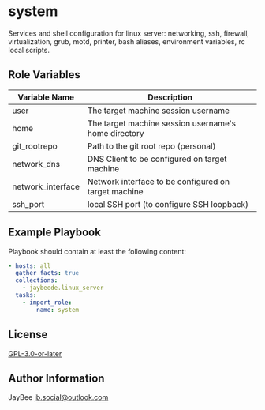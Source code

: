 system
=========

Services and shell configuration for linux server: networking, ssh, firewall, virtualization, grub, motd, printer, bash aliases, environment variables, rc local scripts.

Role Variables
--------------

Variable Name | Description
------------- | -----------
user | The target machine session username
home | The target machine session username's home directory
git_rootrepo | Path to the git root repo (personal)
network_dns | DNS Client to be configured on target machine
network_interface | Network interface to be configured on target machine
ssh_port | local SSH port (to configure SSH loopback)

Example Playbook
----------------

Playbook should contain at least the following content:

```yaml
- hosts: all
  gather_facts: true
  collections:
    - jaybeede.linux_server
  tasks:
    - import_role:
        name: system
```

License
-------

[GPL-3.0-or-later](../../LICENSE)

Author Information
------------------

JayBee <jb.social@outlook.com>
